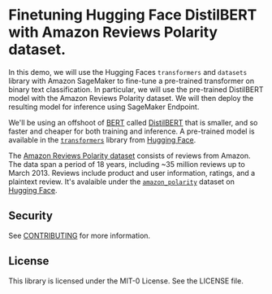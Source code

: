 # Finetuning Hugging Face DistilBERT with Amazon Reviews Polarity dataset.

In this demo, we will use the Hugging Faces `transformers` and `datasets` library with Amazon SageMaker to fine-tune a pre-trained transformer on binary text classification. In particular, we will use the pre-trained DistilBERT model with the Amazon Reviews Polarity dataset.
We will then deploy the resulting model for inference using SageMaker Endpoint.

We'll be using an offshoot of [BERT](https://arxiv.org/abs/1810.04805) called [DistilBERT](https://arxiv.org/abs/1910.01108) that is smaller, and so faster and cheaper for both training and inference. A pre-trained model is available in the [`transformers`](https://huggingface.co/transformers/) library from [Hugging Face](https://huggingface.co/).

The [Amazon Reviews Polarity dataset](https://github.com/dsk78/Text-Classification---Amazon-Reviews-Polarity) consists of reviews from Amazon. The data span a period of 18 years, including ~35 million reviews up to March 2013. Reviews include product and user information, ratings, and a plaintext review. It's avalaible under the [`amazon_polarity`](https://huggingface.co/datasets/amazon_polarity) dataset on [Hugging Face](https://huggingface.co/).

## Security
See [CONTRIBUTING](CONTRIBUTING.md#security-issue-notifications) for more information.

## License
This library is licensed under the MIT-0 License. See the LICENSE file.